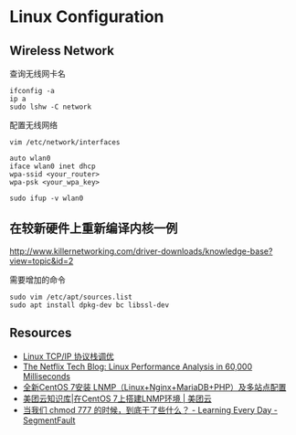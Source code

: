 # Linux Configuration

## Wireless Network

查询无线网卡名

    ifconfig -a
    ip a
    sudo lshw -C network

配置无线网络

    vim /etc/network/interfaces

    auto wlan0
    iface wlan0 inet dhcp
    wpa-ssid <your_router>
    wpa-psk <your_wpa_key>

    sudo ifup -v wlan0

## 在较新硬件上重新编译内核一例

http://www.killernetworking.com/driver-downloads/knowledge-base?view=topic&id=2

需要增加的命令

    sudo vim /etc/apt/sources.list
    sudo apt install dpkg-dev bc libssl-dev

## Resources

- [Linux TCP/IP 协议栈调优](http://colobu.com/2014/09/18/linux-tcpip-tuning/)
- [The Netflix Tech Blog: Linux Performance Analysis in 60,000 Milliseconds](http://techblog.netflix.com/2015/11/linux-performance-analysis-in-60s.html)
- [全新CentOS 7安装 LNMP（Linux+Nginx+MariaDB+PHP）及多站点配置](https://www.ifshow.com/the-new-centos-7-install-lnmp-linux-nginx-mariadb-php-and-multi-site-configuration/)
- [美团云知识库|在CentOS 7上搭建LNMP环境 | 美团云](https://mos.meituan.com/library/18/how-to-install-lnmp-on-centos7/)
- [当我们 chmod 777 的时候，到底干了些什么？ - Learning Every Day - SegmentFault](https://segmentfault.com/a/1190000006246645)
